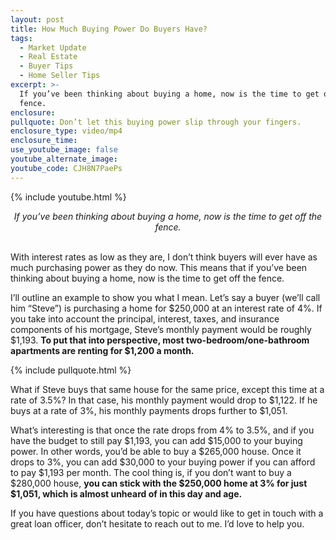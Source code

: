 ```yaml
---
layout: post
title: How Much Buying Power Do Buyers Have?
tags:
  - Market Update
  - Real Estate
  - Buyer Tips
  - Home Seller Tips
excerpt: >-
  If you’ve been thinking about buying a home, now is the time to get off the
  fence.
enclosure:
pullquote: Don’t let this buying power slip through your fingers.
enclosure_type: video/mp4
enclosure_time:
use_youtube_image: false
youtube_alternate_image:
youtube_code: CJH8N7PaePs
---
```


{% include youtube.html %}

<center><em>If you&rsquo;ve been thinking about buying a home, now is the time to get off the fence.</em></center>

<center>&nbsp;</center>

With interest rates as low as they are, I don’t think buyers will ever have as much purchasing power as they do now. This means that if you’ve been thinking about buying a home, now is the time to get off the fence.&nbsp;

I’ll outline an example to show you what I mean. Let’s say a buyer (we’ll call him “Steve”) is purchasing a home for $250,000 at an interest rate of 4%. If you take into account the principal, interest, taxes, and insurance components of his mortgage, Steve’s monthly payment would be roughly $1,193. **To put that into perspective, most two-bedroom/one-bathroom apartments are renting for $1,200 a month.**&nbsp;

{% include pullquote.html %}

What if Steve buys that same house for the same price, except this time at a rate of 3.5%? In that case, his monthly payment would drop to $1,122. If he buys at a rate of 3%, his monthly payments drops further to $1,051.&nbsp;

What’s interesting is that once the rate drops from 4% to 3.5%, and if you have the budget to still pay $1,193, you can add $15,000 to your buying power. In other words, you’d be able to buy a $265,000 house. Once it drops to 3%, you can add $30,000 to your buying power if you can afford to pay $1,193 per month. The cool thing is, if you don’t want to buy a $280,000 house, **you can stick with the $250,000 home at 3% for just $1,051, which is almost unheard of in this day and age.&nbsp;**

If you have questions about today’s topic or would like to get in touch with a great loan officer, don’t hesitate to reach out to me. I’d love to help you.&nbsp;
